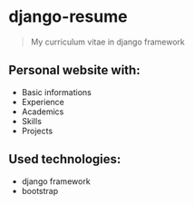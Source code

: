 django-resume
=============
> My curriculum vitae in django framework

Personal website with:
----------------------
- Basic informations
- Experience
- Academics
- Skills
- Projects

Used technologies:
------------------
- django framework
- bootstrap
 